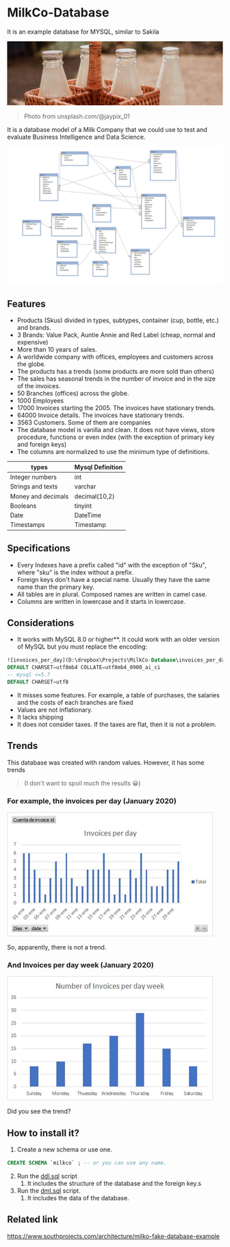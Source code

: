 # MilkCo-Database
It is an example database for MYSQL, similar to Sakila

![](banner.jpg)

> Photo from unsplash.com/@jaypix_01

It is a database model of a Milk Company that we could use to test and evaluate Business Intelligence and Data Science.



![](milkco.jpg)

## Features

* Products (Skus) divided in types, subtypes, container (cup, bottle, etc.) and brands.
* 3 Brands: Value Pack, Auntie Annie and Red Label (cheap, normal and expensive)
* More than 10 years of sales.
* A worldwide company with offices, employees and customers across the globe.
* The products has a trends (some products are more sold than others)
* The sales has seasonal trends in the number of invoice and in the size of the invoices.
* 50 Branches (offices) across the globe.
* 1000 Employees
* 17000 Invoices starting the 2005. The invoices have stationary trends.
* 64000 Invoice details. The invoices have stationary trends.
* 3563 Customers. Some of them are companies
* The database model is vanilla and clean. It does not have views, store procedure, functions or even index (with the exception of primary key and foreign keys)
* The columns are normalized to use the minimum type of definitions.

| types              | Mysql Definition |
| ------------------ | ---------------- |
| Integer numbers    | int              |
| Strings and texts  | varchar          |
| Money and decimals | decimal(10,2)    |
| Booleans           | tinyint          |
| Date               | DateTime         |
| Timestamps         | Timestamp        |

## Specifications

* Every Indexes have a prefix called "id" with the exception of "Sku", where "sku" is the index without a prefix.
* Foreign keys don't have a special name. Usually they have the same name than the primary key.
* All tables are in plural. Composed names are written in camel case.
* Columns are written in lowercase and it starts in lowercase.

## Considerations

* It works with MySQL 8.0 or higher**.   It could work with an older version of MySQL but you must replace the encoding:

```sql
![invoices_per_day](D:\dropbox\Projects\MilkCo-Database\invoices_per_day.jpg)-- mysql 8.0
DEFAULT CHARSET=utf8mb4 COLLATE=utf8mb4_0900_ai_ci
-- mysql <=5.7
DEFAULT CHARSET=utf8 
```

* It misses some features. For example, a table of purchases, the salaries and the costs of each branches are fixed
* Values are not inflationary. 
* It lacks shipping
* It does not consider taxes. If the taxes are flat, then it is not a problem.

## Trends

This database was created with random values. However, it has some trends 

>   (I don't want to spoil much the results 😀)

### For example, the invoices per day (January 2020)

![](invoices_per_day.jpg)

So, apparently, there is not a trend.

### And Invoices per day week (January 2020)

![](invoices-per-day-week.jpg)

Did you see the trend?



## How to install it?

1. Create a new schema or use one.

```sql
CREATE SCHEMA `milkco` ; -- or you can use any name.
```

2. Run the [ddl.sql](ddql.sql)  script
   1. It includes the structure of the database and the foreign key.s
3. Run the [dml.sql](dml.sql) script.
   1. It includes the data of the database.

## Related link

https://www.southprojects.com/architecture/milko-fake-database-example




